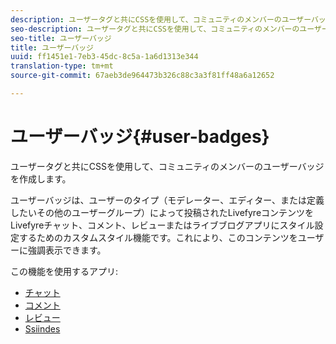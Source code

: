 ```yaml
---
description: ユーザータグと共にCSSを使用して、コミュニティのメンバーのユーザーバッジを作成します。
seo-description: ユーザータグと共にCSSを使用して、コミュニティのメンバーのユーザーバッジを作成します。
seo-title: ユーザーバッジ
title: ユーザーバッジ
uuid: ff1451e1-7eb3-45dc-8c5a-1a6d1313e344
translation-type: tm+mt
source-git-commit: 67aeb3de964473b326c88c3a3f81ff48a6a12652

---
```



# ユーザーバッジ{#user-badges}

ユーザータグと共にCSSを使用して、コミュニティのメンバーのユーザーバッジを作成します。

ユーザーバッジは、ユーザーのタイプ（モデレーター、エディター、または定義したいその他のユーザーグループ）によって投稿されたLivefyreコンテンツをLivefyreチャット、コメント、レビューまたはライブブログアプリにスタイル設定するためのカスタムスタイル機能です。これにより、このコンテンツをユーザーに強調表示できます。

この機能を使用するアプリ:

* [チャット](../../c-about-apps/c-chat-app/c-chat-app.md#c_chat_app)
* [コメント](/help/using/c-about-apps/c-comments/c-comments.md)
* [レビュー](../../c-about-apps/c-reviews-app/c-reviews-app.md#c_reviews_app)
* [Ssiindes](../../c-about-apps/c-sidenotes-app/c-sidenotes-app.md#c_sidenotes_app)

